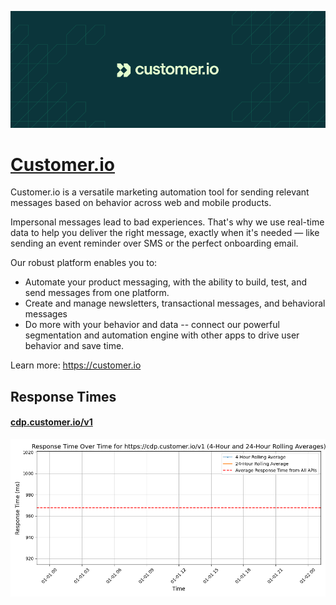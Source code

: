 [![Visit Customer.io](imagePreview.png)](https://customer.io)

# [Customer.io](https://customer.io)

Customer.io is a versatile marketing automation tool for sending relevant messages based on behavior across web and mobile products.

Impersonal messages lead to bad experiences. That's why we use real-time data to help you deliver the right message, exactly when it's needed — like sending an event reminder over SMS or the perfect onboarding email.

Our robust platform enables you to:
- Automate your product messaging, with the ability to build, test, and send messages from one platform.
- Create and manage newsletters, transactional messages, and behavioral messages
- Do more with your behavior and data -- connect our powerful segmentation and automation engine with other apps to drive user behavior and save time.

Learn more: https://customer.io

## Response Times

#### [cdp.customer.io/v1](https://cdp.customer.io/v1)

![cdp.customer.io/v1](response-time-charts/6364702e637573746f6d65722e696f2f7631.png)
